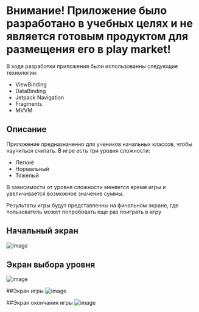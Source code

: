 # Внимание! Приложение было разработано в учебных целях и не является готовым продуктом для размещения его в play market!
В ходе разработки приложения были использованны следующие технологии:
* ViewBinding
* DataBinding
* Jetpack Navigation
* Fragments
* MVVM
## Описание
Приложение предназначенно для учеников начальных классов, чтобы научиться считать.
В игре есть три уровня сложности:
* Легкиё
* Нормальный
* Тяжелый
  
В зависимости от уровня сложности меняется время игры и увеличивается возможное значение суммы.

Результаты игры будут представленны на финальном экране, где пользователь может попробовать еще раз поиграть в игру

## Начальный экран
![image](https://github.com/Sominisadssadd/Lets_go_count_game/assets/115684775/82cfcd1c-e8fb-4a28-b161-91178439d335)

## Экран выбора уровня
![image](https://github.com/Sominisadssadd/Lets_go_count_game/assets/115684775/6d4302e7-d747-4401-a8f3-c2ba51707efb)

##Экран игры
![image](https://github.com/Sominisadssadd/Lets_go_count_game/assets/115684775/5308f595-7cea-4b08-b42d-a4daf865da2b)

##Экран окончания игры
![image](https://github.com/Sominisadssadd/Lets_go_count_game/assets/115684775/5cdeccd0-a7d1-4742-81b5-8bde3a83644b)




